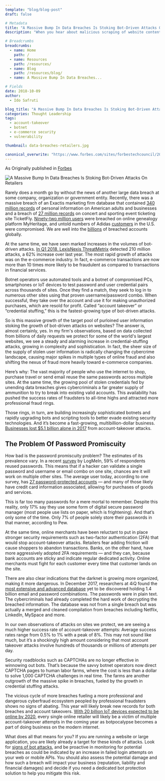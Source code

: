 ```yaml
---
template: "blog/blog-post"
draft: false

# Metadata
title: "A Massive Bump In Data Breaches Is Stoking Bot-Driven Attacks On Retailers"
description: "When you hear about malicious scraping of website content, this has traditionally meant some bad actor hitting your site repeatedly and using headless browsers or scraping services to harvest your images and text without permission."

# Breadcrumbs
breadcrumbs:
  - name: Home
    path: /
  - name: Resources
    path: /resources/
  - name: Blog
    path: /resources/blog/
  - name: A Massive Bump In Data Breaches...

# Fields
date: 2018-10-09
author:
  - Ido Safruti

blog_title: "A Massive Bump In Data Breaches Is Stoking Bot-Driven Attacks On Retailers"
categories: Thought Leadership
tags:
  - account-takeover
  - botnet
  - e-commerce security
  - vulnerability

thumbnail: data-breaches-retailers.jpg

canonical_overwrite: "https://www.forbes.com/sites/forbestechcouncil/2018/10/09/a-massive-bump-in-data-breaches-is-stoking-bot-driven-attacks-on-retailers/#4eec79ee66d8"
---
```


As Originally published in [Forbes](https://www.forbes.com/sites/forbestechcouncil/2018/10/09/a-massive-bump-in-data-breaches-is-stoking-bot-driven-attacks-on-retailers/#4eec79ee66d8)

![A Massive Bump In Data Breaches Is Stoking Bot-Driven Attacks On Retailers](/assets/images/blog/data-breaches-retailers.jpg)<br>

Rarely does a month go by without the news of another large data breach at some company, organization or government entity. Recently, there was a massive breach of an Exactis marketing firm database that contained [340 million records](https://www.wired.com/story/exactis-database-leak-340-million-records/) of personal information on American adults and businesses and a breach of [27 million records](https://support.ticketfly.com/s/article/41507) on concert and sporting event ticketing site TicketFly. [Ninety-two million users](https://blog.myheritage.com/2018/06/myheritage-statement-about-a-cybersecurity-incident/) were breached on online genealogy platform MyHeritage, and untold numbers of Adidas [customers](https://www.adidas-group.com/en/media/news-archive/press-releases/2018/adidas-alerts-certain-consumers-potential-data-security-incident/) in the U.S. were compromised. We are well into the [billions](http://www.informationisbeautiful.net/visualizations/worlds-biggest-data-breaches-hacks/) of breached accounts globally.

At the same time, we have seen marked increases in the volumes of bot-driven attacks. [In Q1 2018, LexisNexis ThreatMetrix](https://securityintelligence.com/news/new-cybercrime-statistics-1-billion-bots-involved-in-210-million-fraud-attempts-in-q1/) detected 210 million attacks, a 62% increase over last year. The most rapid growth of attacks was on the e-commerce industry. In fact, e-commerce transactions are now more than 10 times more likely to be fraudulent as compared to transactions in financial services.

Botnet operators use automated tools and a botnet of compromised PCs, smartphones or IoT devices to test password and user credential pairs across thousands of sites. Once they find a match, they seek to log in to numerous other sites using that proven username/password combo. When successful, they take over the account and use it for making unauthorized purchases, which are resold for profit. Called “account takeover” or “credential stuffing,” this is the fastest-growing type of bot-driven attacks.

So is this massive growth of the target pool of purloined user information stoking the growth of bot-driven attacks on websites? The answer is, almost certainly, yes. In my firm's observations, based on data collected from billions of daily requests we protect for some of the world's largest websites, we see a steady and alarming increase in credential-stuffing attacks, growing in complexity and sophistication. In fact, the sheer size of the supply of stolen user information is radically changing the cybercrime landscape, causing major spikes in multiple types of online fraud and also shifting the nexus of fraud more heavily toward e-commerce companies.

Here’s why: The vast majority of people who use the internet to shop, purchase travel or send email reuse the same passwords across multiple sites. At the same time, the growing pool of stolen credentials fed by unending data breaches gives cybercriminals a far greater supply of ammunition to try to break into existing valid accounts. This availability has pushed the success rates of fraudsters to all-time highs and attracted more professional fraud rings.

Those rings, in turn, are building increasingly sophisticated botnets and rapidly upgrading bots and scripting tools to better evade existing security technologies. And it’s become a fast-growing, multibillion-dollar business. [Businesses lost \$5.1 billion alone in 2017](https://www.javelinstrategy.com/press-release/identity-fraud-hits-all-time-high-167-million-us-victims-2017-according-new-javelin) from account-takeover attacks.

## The Problem Of Password Promiscuity

How bad is the password promiscuity problem? The estimates of its prevalence vary. In a recent [survey](https://globenewswire.com/news-release/2018/05/01/1494035/0/en/LastPass-Psychology-of-Passwords-Report-Highlights-Password-Behavior-Unchanged-Even-as-Cyber-Threats-Rise.html) by LogMeIn, 59% of respondents reused passwords. This means that if a hacker can validate a single password and username or email combo on one site, chances are it will work on multiple other sites. The average user today, according to one survey, has [27 password-protected accounts](https://www.buzzfeednews.com/article/josephbernstein/survey-says-people-have-way-too-many-passwords-to-remember) — and many of those likely have credit card information associated, allowing for purchases of goods and services.

This is far too many passwords for a mere mortal to remember. Despite this reality, only 17% say they use some form of digital secure password manager (most people use lists on paper, which is frightening). And that’s only some of the time. Only 7% of people solely store their passwords in that manner, according to Pew.

At the same time, online merchants have been reluctant to put in place stronger security requirements such as two-factor authentication (2FA) that would stop account-takeover attacks. Retailers fear adding friction will cause shoppers to abandon transactions. Banks, on the other hand, have more aggressively adopted 2FA requirements — and they can, because bank accounts are sticky and indicate regular dedicated activity. Online merchants must fight for each customer every time that customer lands on the site.

There are also clear indications that the darknet is growing more organized, making it more dangerous. In December 2017, researchers at 4iQ found the [most extensive and advanced database](https://www.forbes.com/sites/leemathews/2017/12/11/billion-hacked-passwords-dark-web/#f3908ed21f2f) yet to be discovered holding 1.4 billion email and password combinations. The passwords were in plain text. The cybercriminals had already completed the hard work of decrypting the breached information. The database was not from a single breach but was actually a merged and cleaned compilation from breaches including Netflix, LinkedIn, MySpace and more.

In our own observations of attacks on sites we protect, we are seeing a much higher success rate of account-takeover attempts: Average success rates range from 0.5% to 1% with a peak of 8%. This may not sound like much, but it’s a shockingly high amount considering that most account takeover attacks involve hundreds of thousands or millions of attempts per day.

Security roadblocks such as CAPTCHAs are no longer effective in winnowing out bots. That’s because the savvy botnet operators now direct CAPTCHA pages to human labor farms, where the cost is less than a dollar to solve 1,000 CAPTCHA challenges in real time. The farms are another outgrowth of the massive spike in breaches, fueled by the growth in credential stuffing attacks.

The vicious cycle of more breaches fueling a more professional and dangerous cyberfraud ecosystem peopled by professional fraudsters shows no signs of abating. This year will likely break new records for both breaches and account takeovers. [With 20 billion IoT devices expected to be online by 2020](https://www.gartner.com/imagesrv/books/iot/iotEbook_digital.pdf), every single online retailer will likely be a victim of multiple account-takeover attempts in the coming year as botpocalypse becomes a part of doing business on the modern internet.

What does all that means for you? If you are running a website or large application, you are likely already a target for these kinds of attacks. Look for [signs of bot attacks](https://www.forbes.com/sites/forbestechcouncil/2018/02/28/five-easy-ways-to-identify-bot-attacks-on-your-site/#390a5ec98fa3), and be proactive in monitoring for potential breaches as could be indicated by an increase in failed login attempts on your web or mobile APIs. You should also assess the potential damage and how such a breach will impact your business (reputation, liability and financial damages) and decide if you need a dedicated bot protection solution to help you mitigate this risk.

